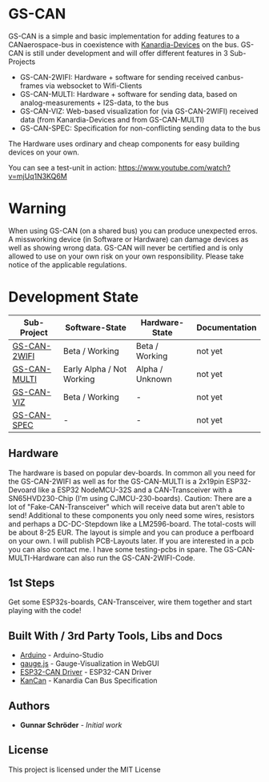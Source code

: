 # GS-CAN
GS-CAN is a simple and basic implementation for adding features to a CANaerospace-bus in coexistence with [Kanardia-Devices](https://www.kanardia.eu) on the bus.
GS-CAN is still under development and will offer different features in 3 Sub-Projects
- GS-CAN-2WIFI: Hardware + software for sending received canbus-frames via websocket to Wifi-Clients
- GS-CAN-MULTI: Hardware + software for sending data, based on analog-measurements + I2S-data, to the bus
- GS-CAN-VIZ: Web-based visualization for (via GS-CAN-2WIFI) received data (from Kanardia-Devices and from GS-CAN-MULTI)
- GS-CAN-SPEC: Specification for non-conflicting sending data to the bus

The Hardware uses ordinary and cheap components for easy building devices on your own.

You can see a test-unit in action:
https://www.youtube.com/watch?v=mjUq1N3KQ6M


# Warning
When using GS-CAN (on a shared bus) you can produce unexpected erros. A missworking device (in Software or Hardware) can damage devices as well as showing wrong data. GS-CAN will never be certified and is only allowed to use on your own risk on your own responsibility. Please take notice of the applicable regulations.

# Development State
Sub-Project | Software-State | Hardware-State| Documentation
-------- | -------- | --------| --------
[GS-CAN-2WIFI ](GS-CAN-WIFI)   | Beta / Working   | Beta / Working | not yet
[GS-CAN-MULTI](GS-CAN-MULTI)   | Early Alpha / Not Working | Alpha / Unknown | not yet
[GS-CAN-VIZ](GS-CAN-VIZ)   | Beta / Working   | - | not yet
[GS-CAN-SPEC](GS-CAN-SPEC)   | -  | - | not yet
 

## Hardware
The hardware is based on popular dev-boards. In common all you need for the GS-CAN-2WIFI as well as for the GS-CAN-MULTI is a 2x19pin ESP32-Devoard like a ESP32 NodeMCU-32S and a CAN-Transceiver with a SN65HVD230-Chip (I'm using CJMCU-230-boards). Caution: There are a lot of "Fake-CAN-Transceiver" which will receive data but aren't able to send! Additional to these components you only need some wires, resistors and perhaps a DC-DC-Stepdown like a LM2596-board. The total-costs will be about 8-25 EUR. The layout is simple and you can produce a perfboard on your own. I will publish PCB-Layouts later.
If you are interested in a pcb you can also contact me. I have some testing-pcbs in spare. The GS-CAN-MULTI-Hardware can also run the GS-CAN-2WIFI-Code.

## 1st Steps
Get some ESP32s-boards, CAN-Transceiver, wire them together and start playing with the code!

## Built With / 3rd Party Tools, Libs and Docs
* [Arduino](https://www.arduino.cc) - Arduino-Studio
* [gauge.js](https://bernii.github.io/gauge.js/) - Gauge-Visualization in WebGUI
* [ESP32-CAN Driver](https://github.com/ThomasBarth/ESP32-CAN-Driver) - ESP32-CAN Driver
* [KanCan](https://www.kanardia.eu/wp-content/uploads/2020/03/KanCanBus.pdf) - Kanardia Can Bus Specification

## Authors
* **Gunnar Schröder** - *Initial work*

## License
This project is licensed under the MIT License